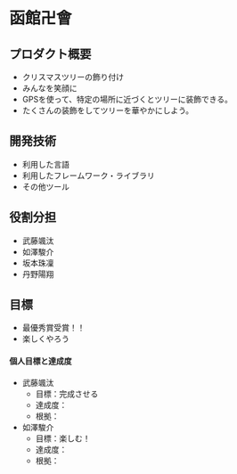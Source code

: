 # 函館卍會

## プロダクト概要
 - クリスマスツリーの飾り付け
 - みんなを笑顔に
 - GPSを使って、特定の場所に近づくとツリーに装飾できる。
 - たくさんの装飾をしてツリーを華やかにしよう。

## 開発技術
 - 利用した言語
 - 利用したフレームワーク・ライブラリ
 - その他ツール

## 役割分担
 - 武藤颯汰
 - 如澤駿介
 - 坂本珠凜
 - 丹野陽翔

## 目標
 - 最優秀賞受賞！！
 - 楽しくやろう

#### 個人目標と達成度
 - 武藤颯汰
     - 目標：完成させる
     - 達成度：
     - 根拠：
 - 如澤駿介
     - 目標：楽しむ！
     - 達成度：
     - 根拠：
